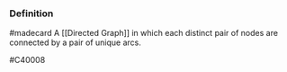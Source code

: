 ### Definition
#madecard
A [[Directed Graph]] in which each distinct pair of nodes are connected by a pair of unique arcs.

#C40008 